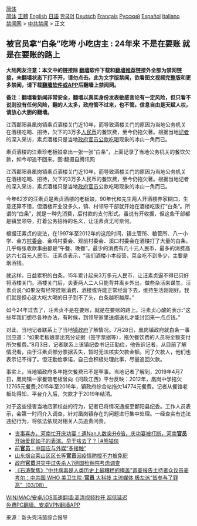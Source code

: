  <!-- 面包屑导航 --> <div class="breadcrumb"><!-- GTranslate: https://gtranslate.io/ -->  <div class="switcher notranslate">  <div class="selected">  <a href="#" onclick="return false;"> 简体</a>  </div>  <div class="option">  <a href="https://www.bannedbook.org" onclick="doGTranslate('zh-CN|zh-CN');jQuery('div.switcher div.selected a').html(jQuery(this).html());return false;" title="简体中文" class="nturl selected"> 简体</a>  <a href="https://www.bannedbook.org/zh-tw/" onclick="doGTranslate('zh-CN|zh-TW');jQuery('div.switcher div.selected a').html(jQuery(this).html());return false;" title="繁體中文" class="nturl"> 正體</a>  <a href="https://www.bannedbook.org/en/" onclick="doGTranslate('zh-CN|en');jQuery('div.switcher div.selected a').html(jQuery(this).html());return false;" title="English" class="nturl"> English</a>  <a href="https://www.bannedbook.org/ja/" onclick="doGTranslate('zh-CN|ja');jQuery('div.switcher div.selected a').html(jQuery(this).html());return false;" title="日本語" class="nturl"> 日語</a>  <a href="https://www.bannedbook.org/ko/" onclick="doGTranslate('zh-CN|ko');jQuery('div.switcher div.selected a').html(jQuery(this).html());return false;" title="한국어" class="nturl"> 한국어</a>  <a href="https://www.bannedbook.org/de/" onclick="doGTranslate('zh-CN|de');jQuery('div.switcher div.selected a').html(jQuery(this).html());return false;" title="Deutsch" class="nturl"> Deutsch</a>  <a href="https://www.bannedbook.org/fr/" onclick="doGTranslate('zh-CN|fr');jQuery('div.switcher div.selected a').html(jQuery(this).html());return false;" title="Français" class="nturl"> Français</a>  <a href="https://www.bannedbook.org/ru/" onclick="doGTranslate('zh-CN|ru');jQuery('div.switcher div.selected a').html(jQuery(this).html());return false;" title="Русский" class="nturl"> Русский</a>  <a href="https://www.bannedbook.org/es/" onclick="doGTranslate('zh-CN|es');jQuery('div.switcher div.selected a').html(jQuery(this).html());return false;" title="Español" class="nturl"> Español</a>  <a href="https://www.bannedbook.org/it/" onclick="doGTranslate('zh-CN|it');jQuery('div.switcher div.selected a').html(jQuery(this).html());return false;" title="Italiano" class="nturl"> Italiano</a>  </div>  </div>      <div class='breadcrumb-sub'><!-- Breadcrumb NavXT 6.3.0 --> <a href="https://www.bannedbook.org/" class="home">禁闻网</a> &gt; <a href="https://www.bannedbook.org/bnews/cbnews/" class="category">中共禁闻</a> &gt; 正文</div></div><h2>被官员拿“白条”吃垮 小吃店主 : 24年来 不是在要账 就是在要账的路上</h2> <p class="notice"><b>大陆网友注意：本文中的链接除 <a href="https://github.com/bannedbook/fanqiang" >翻墙</a>软件下载和<a href="https://github.com/killgcd/justmysocks/blob/master/README.md">翻墙推荐</a>链接外全部为禁网链接，未翻墙状态下打不开，请勿点击。此为文字版禁闻，欲看图文视频完整版和更多禁闻，请下载<a href="https://github.com/bannedbook/fanqiang">翻墙软件或APP</a>后翻墙上禁闻网。</p><p>备注：翻墙看新闻非常安全，翻墙以真实身份发表敏感言论有一定风险，但只看不说则没有任何风险，翻的人太多，政府管不过来，也不管。信息自由是天赋人权，请放心大胆的翻墙。</b></p>  <div class="entry"> <p id="summary">江西鄱阳县凰岗镇素贞酒楼关门近10年，而导致酒楼关门的原因为当地公务机关在酒楼吃喝、招待，欠下的3万多<a href="https://www.bannedbook.org/bnews/tag/%e4%ba%ba%e6%b0%91%e5%b8%81/" class="st_tag internal_tag" rel="tag" title="标签 人民币 下的日志">人民币</a>的餐饮费，至今仍拖欠著。根据当地<a href="https://www.bannedbook.org/bnews/tag/%E8%AE%B0%E8%80%85/" class="st_tag internal_tag" rel="tag" title="标签 记者 下的日志">记者</a>的深入采访，素贞酒楼只是当地<a href="https://www.bannedbook.org/bnews/tag/%e6%94%bf%e5%ba%9c/" class="st_tag internal_tag" rel="tag" title="标签 政府 下的日志">政府</a><a href="https://www.bannedbook.org/bnews/tag/%E5%AE%98%E5%91%98/" class="st_tag internal_tag" rel="tag" title="标签 官员 下的日志">官员</a><a href="https://www.bannedbook.org/bnews/tag/%E5%85%AC%E6%AC%BE%E5%90%83%E5%96%9D/" class="st_tag internal_tag" rel="tag" title="标签 公款吃喝 下的日志">公款吃喝</a>现象的冰山一角而已。</p> <p id="conimg">素贞酒楼的江素珍老板娘拿出一张一张“白条”，上面记录了当地公务机关的餐饮欠款，如今却追不回来。图:翻摄自腾讯网</p> <p>江西鄱阳县凰岗镇素贞酒楼关门近10年，而导致酒楼关门的原因为当地公务机关在酒楼吃喝、招待，欠下的3万多人民币的餐饮费，至今仍拖欠著。根据当地记者的深入采访，素贞酒楼只是当地<a href="https://www.bannedbook.org/bnews/tag/%E6%94%BF%E5%BA%9C%E5%AE%98%E5%91%98/" class="st_tag internal_tag" rel="tag" title="标签 政府官员 下的日志">政府官员</a>公款吃喝现象的冰山一角而已。</p>  <p>今年62岁的汪素贞是素贞酒楼的老板娘，90年代和先生两人开酒楼养家糊口，生意还算不错，但酒楼开业没多久，镇、村领导干部就开始在酒楼吃饭打“白条”。所谓的“白条”，就是一种先消费，后付款的支付形式。虽说有开收据，但这些干部都是镇里领导，打着公务招待的名义，让汪素贞无可奈何。</p> <p>根据汪素贞的说法，在1997年至2012年的这段时间，镇土管所、粮管所、八一小学、金方<a href="https://www.bannedbook.org/bnews/tag/%E6%9D%91%E5%A7%94%E4%BC%9A/" class="st_tag internal_tag" rel="tag" title="标签 村委会 下的日志">村委会</a>、金鸡村委会、观前村委会、溪口村委会在酒楼打了大量的白条。几乎每张收款事由都是“午餐、晚餐”。最少的消费有几十元人民币，最多的消费高达六七百元人民币。汪素贞表示，“我们酒楼小本经营，菜金吃不到多少，主要是烟酒钱。</p> <p>就这样，日益累积的白条，15年累计起来3万多元人民币，让汪素贞逼不得已只好将酒楼关门。酒楼关门后，夫妻两人二人只能背井离乡外出，做些杂活来谋生。汪素贞说:“如果没有经常挂账消费，酒楼或许能正常经营下去，维持生活刚刚好。我们就是担心这大吃大喝的日子到不了头，白条越积越厚。”</p>  <p>如今24年过去了，汪素贞不是在要账，就是在要账的路上。汪素贞心酸的表示:“这些年我们想尽各种办法，有时候，到领导家里送烟送礼才能讨回来一点点钱。”</p> <p>对此，当地记者联系上了当地<a href="https://www.bannedbook.org/bnews/tag/%E9%95%87%E6%94%BF%E5%BA%9C/" class="st_tag internal_tag" rel="tag" title="标签 镇政府 下的日志">镇政府</a>了解情况。7月28日，凰岗镇政府就白条一事回应道：“如果老板娘拿出充分证据（签字票据等），拖欠餐饮费的人员将全额支付所欠餐费。”8月3日，记者联系上该镇纪委书记汪勤俭，他告诉记者，从目前了解情况看，由于汪素贞部分票据丢失，暂时无法核实欠款金额。问了欠款人，他们也表示记不得了。但汪勤俭承诺，自己会积极处理此事，尽量追回欠款。</p> <p>事实上，当地镇政府多年拖欠餐费已不是罕事。当地记者了解到，2019年4月7日，凰岗镇一家餐馆老板曾向《问政江西》平台反映：2012年，凰岗中学拖欠12765元餐费;2015年至2016年，镇政府综合站拖欠14774元餐费。记者从餐馆老板处得知，平台介入后，欠款才于2019年结清。</p>  <p>对于这些侵害当地店家权益的行为，记者已将情况通报至鄱阳县纪委。工作人员表示，会第一时间介入调查，针对凰岗镇存在的问题进行集中处理。一经查实有违法违纪行为，将依法依规对相关人员追责问责。</p> <ul class='op-related-articles' title='相关阅读'> <li><a href='https://www.bannedbook.org/bnews/comments/20210805/1600636.html' target='_blank'>丧事喜办，河南忙开庆功宴！遇Nan人数突升6倍，庆功宴被打断，河南<b>官员</b>开始爱民如子的表演。早干啥去了？│#熊猫侠</a></li> <li><a href='https://www.bannedbook.org/bnews/headline/20210805/1600365.html' target='_blank'>前<b>官员</b>：中国应与外媒“多接触”</a></li> <li><a href='https://www.bannedbook.org/bnews/baitai/20210804/1600222.html' target='_blank'>山东烟台莱山区区长等<b>官员</b>因疫情防控不力被免职</a></li> <li><a href='https://www.bannedbook.org/bnews/baitai/20210804/1600071.html' target='_blank'>政府<b>官员</b>洪灾中过失杀人?德国检察院考虑调查</a></li> <li><a href='https://www.bannedbook.org/bnews/bannedvideo/20210804/1599887.html' target='_blank'>《石涛聚焦》“中共病毒是人类历史上最糟糕的掩盖”调查报告主持者众议员麦考尔：中共国 WHO 美卫生院-<b>官员</b> 大科技 主流媒体 极左派“皆参与了罪恶”（03/08）</a></li> </ul> <p class="texttj"> <a href="https://github.com/bannedbook/fanqiang/wiki/V2ray%E6%9C%BA%E5%9C%BA" target="_blank">WIN/MAC/安卓/iOS高速翻墙:高清视频秒开,超低延迟</a><br/> <a href="https://github.com/bannedbook/fanqiang/wiki/%E7%A6%81%E9%97%BB%E7%BD%91%E5%AE%89%E5%8D%93%E7%BF%BB%E5%A2%99%E6%96%B0%E9%97%BBAPP" target="_blank">免费PC翻墙、安卓VPN翻墙APP</a></p><p> 来源：新头壳冯茵综合报导 </p> <a name='sharetosocial'></a>  <div style="margin-bottom:5px;padding-bottom:5px;clear:both"> <div id="archive-pix-1" class="banner-ads"> <!-- AuctionX Display platform tag START --> <div id="26318x728x90x621x_ADSLOT2" clicktrack="%%CLICK_URL_ESC%%"></div> <!-- AuctionX Display platform tag END --> </div> <div id="archive-pix-2" class="banner-ads"> <!-- AuctionX Display platform tag START --> <div id="26315x300x250x621x_ADSLOT2" clicktrack="%%CLICK_URL_ESC%%"></div> <!-- AuctionX Display platform tag END --> </div> </div>  <div id="archive-pix-1" class="banner-ads"> <!-- AuctionX Display platform tag START --> <div id="26318x728x90x621x_ADSLOT3" clicktrack="%%CLICK_URL_ESC%%"></div> <!-- AuctionX Display platform tag END --> </div> </div><!--END ENTRY--> 